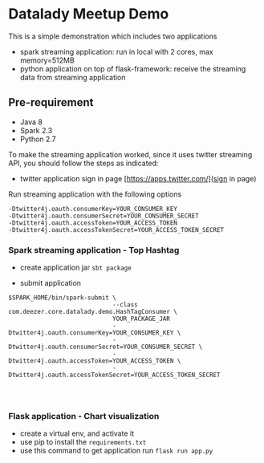 # Datalady Meetup Demo 

This is a simple demonstration which includes two applications
- spark streaming application: run in local with 2 cores, max memory=512MB
- python application on top of flask-framework: receive the streaming data from streaming application

## Pre-requirement

- Java 8 
- Spark 2.3
- Python 2.7

To make the streaming application worked, since it uses twitter streaming API, you should follow the steps as indicated:
- twitter application sign in page [https://apps.twitter.com/](sign in page)

Run streaming application with the following options
```$bash
-Dtwitter4j.oauth.consumerKey=YOUR_CONSUMER_KEY
-Dtwitter4j.oauth.consumerSecret=YOUR_CONSUMER_SECRET
-Dtwitter4j.oauth.accessToken=YOUR_ACCESS_TOKEN
-Dtwitter4j.oauth.accessTokenSecret=YOUR_ACCESS_TOKEN_SECRET
```

### Spark streaming application - Top Hashtag 
- create application jar
`sbt package`

- submit application 
```
$SPARK_HOME/bin/spark-submit \
                             --class com.deezer.core.datalady.demo.HashTagConsumer \
                             YOUR_PACKAGE_JAR 
                             -Dtwitter4j.oauth.consumerKey=YOUR_CONSUMER_KEY \
                             -Dtwitter4j.oauth.consumerSecret=YOUR_CONSUMER_SECRET \
                             -Dtwitter4j.oauth.accessToken=YOUR_ACCESS_TOKEN \
                             -Dtwitter4j.oauth.accessTokenSecret=YOUR_ACCESS_TOKEN_SECRET 

                             
             
```


### Flask application - Chart visualization 
- create a virtual env, and activate it
- use pip to install the `requirements.txt`
- use this command to get application run
`flask run app.py` 
